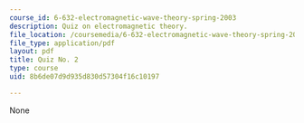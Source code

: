 ```yaml
---
course_id: 6-632-electromagnetic-wave-theory-spring-2003
description: Quiz on electromagnetic theory.
file_location: /coursemedia/6-632-electromagnetic-wave-theory-spring-2003/8b6de07d9d935d830d57304f16c10197_Q2.pdf
file_type: application/pdf
layout: pdf
title: Quiz No. 2
type: course
uid: 8b6de07d9d935d830d57304f16c10197

---
```

None